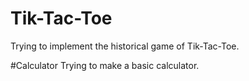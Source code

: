 # Tik-Tac-Toe
Trying to implement the historical game of Tik-Tac-Toe.

#Calculator
Trying to make a basic calculator.
